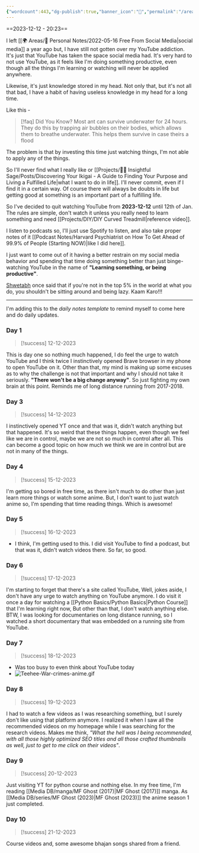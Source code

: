```yaml
---
{"wordcount":443,"dg-publish":true,"banner_icon":"💪","permalink":"/areas/personal-notes/30-days-no-you-tube-challenge/","dgPassFrontmatter":true,"noteIcon":"1","created":"2023-12-12T20:23:48.109+05:30","updated":"2023-12-21T11:44:59.806+05:30"}
---
```


==2023-12-12 - 20:23==

I left [[🌍 Areas/📧 Personal Notes/2022-05-16 Free From Social Media\|social media]] a year ago but, I have still not gotten over my YouTube addiction. It's just that YouTube has taken the space social media had. It's very hard to not use YouTube, as it feels like I'm doing something productive, even though all the things I'm learning or watching will never be applied anywhere.

Likewise, it's just knowledge stored in my head. Not only that, but it's not all that bad, I have a habit of having useless knowledge in my head for a long time.

Like this -

> [!faq] Did You Know?
> Most ant can survive underwater for 24 hours.
> They do this by trapping air bubbles on their bodies, which allows them to breathe underwater. This helps them survive in case theirs a flood

The problem is that by investing this time just watching things, I'm not able to apply any of the things.

So I'll never find what I really like or [[Projects/🧓🏻 Insightful Sage/Posts/Discovering Your Ikigai - A Guide to Finding Your Purpose and Living a Fulfilled Life\|what I want to do in life]]. I'll never commit, even if I find it in a certain way. Of course there will always be doubts in life but getting good at something is an important part of a fulfilling life.

So I've decided to quit watching YouTube from **2023-12-12** until 12th of Jan. The rules are simple, don't watch it unless you really need to learn something and need [[Projects/DIY/DIY Curved Treadmill\|reference video]].

I listen to podcasts so, I'll just use Spotify to listen, and also take proper notes of it [[Podcast Notes/Harvard Psychiatrist on How To Get Ahead of 99.9% of People (Starting NOW)\|like I did here]].

I just want to come out of it having a better restrain on my social media behavior and spending that time doing something better than just binge-watching YouTube in the name of **"Learning something, or being productive"**.

[Shwetabh](https://www.youtube.com/@ShwetabhGangwar1) once said that if you're not in the top 5% in the world at what you do, you shouldn't be sitting around and being lazy. Kaam Karo!!!

---
I'm adding this to the *daily notes template* to remind myself to come here and do daily updates.

### Day 1
>[!success] 12-12-2023

This is day one so nothing much happened, I do feel the urge to watch YouTube and I think twice I instinctively opened Brave browser in my phone to open YouTube on it.
Other than that, my mind is making up some excuses as to why the challenge is not that important and why I should not take it seriously. **"There won't be a big change anyway"**. So just fighting my own brain at this point. Reminds me of long distance running from 2017-2018.

### Day 3
>[!success] 14-12-2023

I instinctively opened YT once and that was it, didn't watch anything but that happened. It's so weird that these things happen, even though we feel like we are in control, maybe we are not so much in control after all.
This can become a good topic on how much we think we are in control but are not in many of the things.

### Day 4
>[!success] 15-12-2023

I'm getting so bored in free time, as there isn't much to do other than just learn more things or watch some anime. But, I don't want to just watch anime so, I'm spending that time reading things. Which is awesome!

### Day 5
>[!success] 16-12-2023

- I think, I'm getting used to this. I did visit YouTube to find a podcast, but that was it, didn't watch videos there. So far, so good.

### Day 6
>[!success] 17-12-2023

I'm starting to forget that there's a site called YouTube, Well, jokes aside, I don't have any urge to watch anything on YouTube anymore. I do visit it once a day for watching a [[Python Basics/Python Basics\|Python Course]] that I'm learning right now, But other than that, I don't watch anything else.
BTW, I was looking for documentaries on long distance running, so I watched a short documentary that was embedded on a running site from YouTube.

### Day 7
>[!success] 18-12-2023

- Was too busy to even think about YouTube today
- ![Teehee-War-crimes-anime.gif](/img/user/Resources/%F0%9F%93%81%20Files/%F0%9F%93%B8Images/Teehee-War-crimes-anime.gif)

### Day 8
>[!success] 19-12-2023

I had to watch a few videos as I was researching something, but I surely don't like using that platform anymore. I realized it when I saw all the recommended videos on my homepage while I was searching for the research videos.
Makes me think, *"What the hell was I being recommended, with all those highly optimized SEO titles and all those crafted thumbnails as well, just to get to me click on their videos"*.

### Day 9
>[!success] 20-12-2023

Just visiting YT for python course and nothing else. In my free time, I'm reading [[Media DB/manga/MF Ghost (2017)\|MF Ghost (2017)]] manga. As [[Media DB/series/MF Ghost (2023)\|MF Ghost (2023)]] the anime season 1 just completed.

### Day 10
>[!success] 21-12-2023

Course videos and, some awesome bhajan songs shared from a friend.